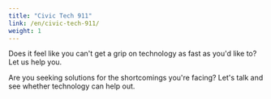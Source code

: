 ```yaml
---
title: "Civic Tech 911"
link: /en/civic-tech-911/
weight: 1
---
```

Does it feel like you can't get a grip on technology as fast as you'd like to? Let us help you.

Are you seeking solutions for the shortcomings you're facing? Let's talk and see whether technology can help out.
